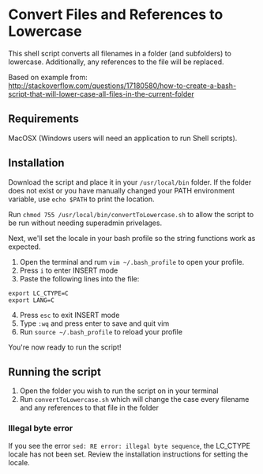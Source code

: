 # Convert Files and References to Lowercase

This shell script converts all filenames in a folder (and subfolders) to lowercase. Additionally, any references to the file will be replaced.

Based on example from:
http://stackoverflow.com/questions/17180580/how-to-create-a-bash-script-that-will-lower-case-all-files-in-the-current-folder

## Requirements

MacOSX (Windows users will need an application to run Shell scripts).

## Installation

Download the script and place it in your `/usr/local/bin` folder. If the folder does not exist or you have manually changed your PATH environment variable, use `echo $PATH` to print the location.

Run `chmod 755 /usr/local/bin/convertToLowercase.sh` to allow the script to be run without needing superadmin privelages.

Next, we'll set the locale in your bash profile so the string functions work as expected.

1. Open the terminal and rum `vim ~/.bash_profile` to open your profile.
2. Press `i` to enter INSERT mode
3. Paste the following lines into the file:
```
export LC_CTYPE=C
export LANG=C
```
4. Press `esc` to exit INSERT mode
5. Type `:wq` and press enter to save and quit vim
6. Run `source ~/.bash_profile` to reload your profile

You're now ready to run the script!

## Running the script

1. Open the folder you wish to run the script on in your terminal
2. Run `convertToLowercase.sh` which will change the case every filename and any references to that file in the folder

### Illegal byte error
If you see the error `sed: RE error: illegal byte sequence`, the LC_CTYPE locale has not been set. Review the installation instructions for setting the locale.


